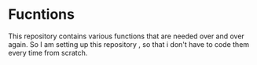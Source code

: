 # Fucntions
This repository contains various functions that are needed over and over again. So I am setting up this repository , so that i don't have to code them every time from scratch.
